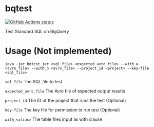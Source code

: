 # bqtest
<p align="left">
  <a href="https://github.com/na0fu3y/bqtest"><img alt="GitHub Actions status" src="https://github.com/na0fu3y/bqtest/workflows/Scala%20CD/badge.svg"></a>
</p>
Test Standard SQL on BigQuery

# Usage (Not implemented)
```shell script
java -jar bqtest.jar <sql_file> <expected_avro_file> --with_a <avro_file> --with_b <avro_file> --project_id <project> --key-file <sql_file>
```

`sql_file`
The SQL file to test

`expected_avro_file`
The Avro file of expected output results

`project_id`
The ID of the project that runs the test (Optional)

`key-file`
The key file for permission to run test (Optional)

`with_<alias>`
The table files input as with clause
